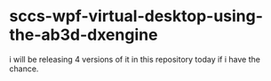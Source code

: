 # sccs-wpf-virtual-desktop-using-the-ab3d-dxengine

i will be releasing 4 versions of it in this repository today if i have the chance. 
